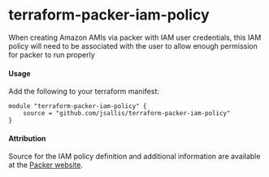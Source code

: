 # terraform-packer-iam-policy

When creating Amazon AMIs via packer with IAM user credentials, this IAM policy will need to be associated with the user to allow enough permission for packer to run properly

#### Usage

Add the following to your terraform manifest:

```
module "terraform-packer-iam-policy" {
    source = "github.com/jsallis/terraform-packer-iam-policy"
}
```

#### Attribution

Source for the IAM policy definition and additional information are available at the [Packer website](https://www.packer.io/docs/builders/amazon.html).
